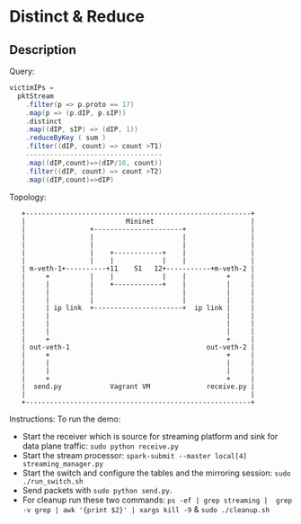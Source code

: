 # Distinct & Reduce

## Description
Query:
```scala
victimIPs =
  pktStream
    .filter(p => p.proto == 17)
    .map(p => (p.dIP, p.sIP))
    .distinct
    .map((dIP, sIP) => (dIP, 1))
    .reduceByKey ( sum )
    .filter((dIP, count) => count >T1)
    ----------------------------------
    .map((dIP,count)=>(dIP/16, count))
    .filter((dIP, count) => count >T2)
    .map((dIP,count)=>dIP)
```
Topology:
```
   +--------------------------------------------------------+
   |                         Mininet                        |
   |                +----------------------+                |
   |                |                      |                |
   |                |                      |                |
   |                |    +------------+    |                |
   |                |    |            |    |                |
   | m-veth-1+----------+11    S1   12+-----------+m-veth-2 |
   |     +          |    |            |    |          +     |
   |     |          |    +------------+    |          |     |
   |     |          |                      |          |     |
   |     |          |                      |          |     |
   |     | ip link  +----------------------+  ip link |     |
   |     |                                            |     |
   |     |                                            |     |
   |     |                                            |     |
   |     +                                            +     |
   | out-veth-1                                  out-veth-2 |
   |     +                                            +     |
   |     |                                            |     |
   |     |                                            |     |
   |     +                                            +     |
   |  send.py            Vagrant VM              receive.py |
   |                                                        |
   +--------------------------------------------------------+
```

Instructions:
To run the demo:
- Start the receiver which is source for streaming platform and sink for data plane traffic: `sudo python receive.py`
- Start the stream processor: `spark-submit --master local[4] streaming_manager.py`
- Start the switch and configure the tables and the mirroring session: `sudo
  ./run_switch.sh`
- Send packets with `sudo python send.py`.
- For cleanup run these two commands: `ps -ef | grep streaming |  grep -v grep | awk '{print $2}' | xargs kill -9` & `sudo ./cleanup.sh`


